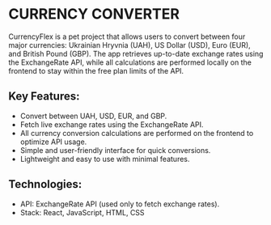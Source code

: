 # CURRENCY CONVERTER

CurrencyFlex is a pet project that allows users to convert between four major currencies: Ukrainian Hryvnia (UAH), US Dollar (USD), Euro (EUR), and British Pound (GBP). The app retrieves up-to-date exchange rates using the ExchangeRate API, while all calculations are performed locally on the frontend to stay within the free plan limits of the API.

## Key Features:

* Convert between UAH, USD, EUR, and GBP.
* Fetch live exchange rates using the ExchangeRate API.
* All currency conversion calculations are performed on the frontend to optimize API usage.
* Simple and user-friendly interface for quick conversions.
* Lightweight and easy to use with minimal features.

## Technologies:

* API: ExchangeRate API (used only to fetch exchange rates).
* Stack: React, JavaScript, HTML, CSS
